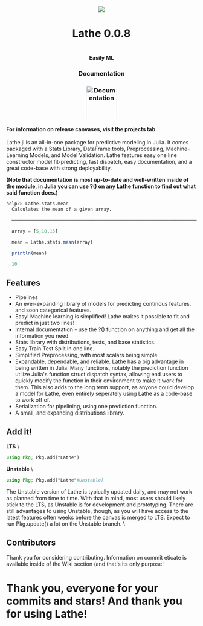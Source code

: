 <div align="center"><img src="http://emmettboudreau.com/Lathe/logo.png" />
  <h1>Lathe 0.0.8<h1>
    <h4>Easily ML<h4>
      <h3>Documentation<h3>
    <a href="http://emmettboudreau.com/Lathe/doc.html"><img src="https://cdn3.iconfinder.com/data/icons/documentation-blue-red/60/057_-_Document_Info-512.png" width="82" height="86" title="Documentation" alt="Documentation"></a>
</div>
        <h4>For information on release canvases, visit the projects tab</h4>
<div align="left">
  <p> Lathe.jl is an all-in-one package for predictive modeling in Julia. It comes packaged with a Stats Library, DataFrame tools, Preprocessing, Machine-Learning Models, and Model Validation. Lathe features easy one line constructor model fit-predicting, fast dispatch, easy documentation, and a great code-base with strong deployability.</p>
        </div>
        </div>


**(Note that documentation is most up-to-date and well-written inside of the module, in Julia you can use ?() on any Lathe function to find out what said function does.)**
```julia
help?> Lathe.stats.mean
  Calculates the mean of a given array.

  ──────────────────────────────────────────────────────────────────────────────────────────────────────────────────────────────────────

  array = [5,10,15]

  mean = Lathe.stats.mean(array)

  println(mean)

  10

```
## Features
- Pipelines
- An ever-expanding library of models for predicting continous features, and soon categorical features.
- Easy! Machine learning is simplified! Lathe makes it possible to fit and predict in just two lines!
- Internal documentation - use the ?() function on anything and get all the information you need.
- Stats library with distributions, tests, and base statistics.
- Easy Train Test Split in one line.
- Simplified Preprocessing, with most scalars being simple
- Expandable, dependable, and reliable. Lathe has a big advantage in being written in Julia. Many functions, notably the prediction function utilize Julia's function struct dispatch syntax, allowing end users to quickly modify the function in their environment to make it work for them. This also adds to the long term support, as anyone could develop a model for Lathe, even entirely seperately using Lathe as a code-base to work off of.
- Serialization for pipelining, using one prediction function.
- A small, and expanding distributions library.
## Add it!
**LTS** \
 ```julia
 using Pkg; Pkg.add("Lathe")
 ```
 **Unstable** \
 ```julia
 using Pkg; Pkg.add("Lathe"#Unstable)
 ```
 The Unstable version of Lathe is typically updated daily, and may not work as planned from time to time. With that in mind, most users should likely stick to the LTS, as Unstable is for development and prototyping. There are still advantages to using Unstable, though, as you will have access to the latest features often weeks before the canvas is merged to LTS. Expect to run Pkg.update() a lot on the Unstable branch. \
 ## Contributors
 Thank you for considering contributing. Information on commit eticate is available inside of the Wiki section (and that's its only purpose!
# Thank you, everyone for your commits and stars! And thank you for using Lathe! 
